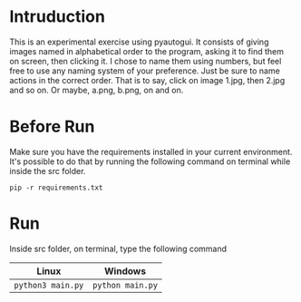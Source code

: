 # Intruduction

This is an experimental exercise using pyautogui. It consists of giving images named in alphabetical order to the program, asking it to find them on screen, then clicking it. I chose to name them using numbers, but feel free to use any naming system of your preference. Just be sure to name actions in the correct order.
That is to say, click on image 1.jpg, then 2.jpg and so on. Or maybe, a.png, b.png, on and on.

# Before Run
Make sure you have the requirements installed in your current environment. It's possible to do that by running the following command on terminal while inside the src folder.

`pip -r requirements.txt`

# Run

Inside src folder, on terminal, type the following command

| Linux           | Windows        |
|-----------------|----------------|
|`python3 main.py`|`python main.py`|
